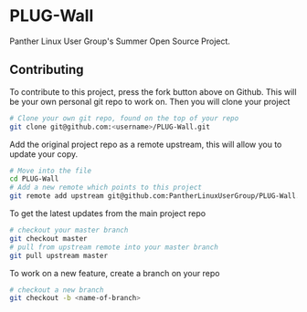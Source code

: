 PLUG-Wall
=========

Panther Linux User Group's Summer Open Source Project. 

Contributing
------------
To contribute to this project, press the fork button above on Github. This will be your own personal git repo to work on. 
Then you will clone your project
```bash
# Clone your own git repo, found on the top of your repo
git clone git@github.com:<username>/PLUG-Wall.git
```
Add the original project repo as a remote upstream, this will allow you to update your copy.
```bash
# Move into the file
cd PLUG-Wall
# Add a new remote which points to this project
git remote add upstream git@github.com:PantherLinuxUserGroup/PLUG-Wall.git
```
To get the latest updates from the main project repo
```bash
# checkout your master branch
git checkout master
# pull from upstream remote into your master branch
git pull upstream master
```
To work on a new feature, create a branch on your repo
```bash
# checkout a new branch
git checkout -b <name-of-branch>
```
